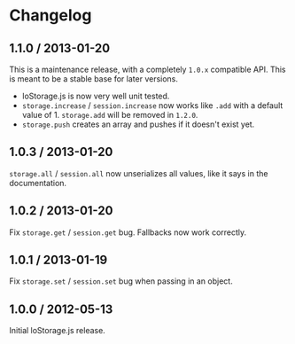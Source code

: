 # Changelog

## 1.1.0 / 2013-01-20

This is a maintenance release, with a completely `1.0.x` compatible API. This is meant to be a stable base for later versions.

- loStorage.js is now very well unit tested.
- `storage.increase` / `session.increase` now works like `.add` with a default value of 1. `storage.add` will be removed in `1.2.0`.
- `storage.push` creates an array and pushes if it doesn't exist yet.

## 1.0.3 / 2013-01-20

`storage.all` / `session.all` now unserializes all values, like it says in the documentation.

## 1.0.2 / 2013-01-20

Fix `storage.get` / `session.get` bug. Fallbacks now work correctly.

## 1.0.1 / 2013-01-19

Fix `storage.set` / `session.set` bug when passing in an object.

## 1.0.0 / 2012-05-13

Initial loStorage.js release.
